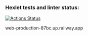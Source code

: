 ### Hexlet tests and linter status:
[![Actions Status](https://github.com/IlnazKamalov/java-project-72/workflows/hexlet-check/badge.svg)](https://github.com/IlnazKamalov/java-project-72/actions)

web-production-87bc.up.railway.app

